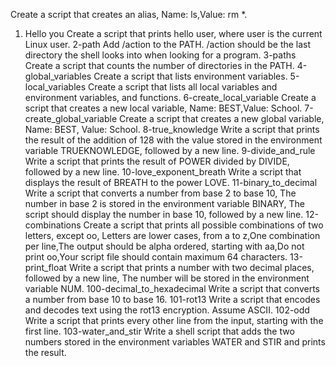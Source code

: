 Create a script that creates an alias, Name: ls,Value: rm *. 
1. Hello you Create a script that prints hello user, where user is the current Linux user.
2-path Add /action to the PATH. /action should be the last directory the shell looks into when looking for a program.
3-paths Create a script that counts the number of directories in the PATH.
4-global_variables Create a script that lists environment variables.
5-local_variables Create a script that lists all local variables and environment variables, and functions.
6-create_local_variable Create a script that creates a new local variable, Name: BEST,Value: School. 
7-create_global_variable Create a script that creates a new global variable, Name: BEST, Value: School. 
8-true_knowledge Write a script that prints the result of the addition of 128 with the value stored in the environment variable TRUEKNOWLEDGE, followed by a new line.
9-divide_and_rule Write a script that prints the result of POWER divided by DIVIDE, followed by a new line.
10-love_exponent_breath Write a script that displays the result of BREATH to the power LOVE. 
11-binary_to_decimal Write a script that converts a number from base 2 to base 10, The number in base 2 is stored in the environment variable BINARY, The script should display the number in base 10, followed by a new line. 
12-combinations Create a script that prints all possible combinations of two letters, except oo, Letters are lower cases, from a to z,One combination per line,The output should be alpha ordered, starting with aa,Do not print oo,Your script file should contain maximum 64 characters.
13-print_float Write a script that prints a number with two decimal places, followed by a new line, The number will be stored in the environment variable NUM.
100-decimal_to_hexadecimal Write a script that converts a number from base 10 to base 16.
101-rot13 Write a script that encodes and decodes text using the rot13 encryption. Assume ASCII.
102-odd Write a script that prints every other line from the input, starting with the first line.
103-water_and_stir Write a shell script that adds the two numbers stored in the environment variables WATER and STIR and prints the result.
